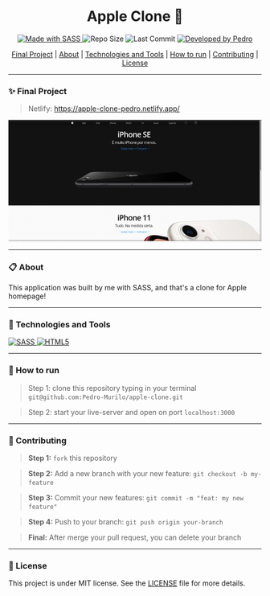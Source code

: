 <h1 align="center"><strong>Apple Clone 🍎 </strong></h1> 

<p align="center">
<a href="https://sass-lang.com/">
  <img alt="Made with SASS" src="https://img.shields.io/badge/Made_with-SASS-000?style=for-the-badge&logo=sass" />
</a>

  <img alt="Repo Size" src="https://img.shields.io/github/repo-size/pedro-murilo/apple-clone?color=000&style=for-the-badge">
  
  <img alt="Last Commit" src="https://img.shields.io/github/last-commit/pedro-murilo/apple-clone?color=000&style=for-the-badge">
  
  <a href="https://github.com/Pedro-Murilo/">
    <img alt="Developed by Pedro" src="https://img.shields.io/badge/Dev-Pedro-%3498db?color=000&style=for-the-badge">
  </a>
</p>


<div align="center">
  <a href="#-final-project">Final Project</a> |
  <a href="#-about">About</a> |
  <a href="#-technologies-and-tools">Technologies and Tools</a> |
  <a href="#-how-to-run">How to run</a> |
  <a href="#-contributing">Contributing</a> |
  <a href="#-license">License</a> 
</div>


---
### ✨ Final Project
> Netlify: https://apple-clone-pedro.netlify.app/
<p align="center">
  <img src="https://github.com/Pedro-Murilo/apple-clone/blob/main/.github/apple-clone-vid.gif" alt="Apple clone gif" />
</p>

---
### 📋 About
This application was built by me with SASS, and that's a clone for Apple homepage!


---
### 🚀 Technologies and Tools
<a href="https://sass-lang.com/">
  <img alt="SASS" src="https://img.shields.io/badge/SASS%20-hotpink.svg?&style=for-the-badge&logo=SASS&logoColor=white"/>
</a>
<a href="https://developer.mozilla.org/pt-BR/docs/Web/HTML">
  <img alt="HTML5" src="https://img.shields.io/badge/HTML5-E34F26?style=for-the-badge&logo=html5&logoColor=white" />
</a>

---
### 📲 How to run
> Step 1: clone this repository typing in your terminal `git@github.com:Pedro-Murilo/apple-clone.git`

> Step 2: start your live-server and open on port `localhost:3000`

---
### 🌱 Contributing
> <strong>Step 1:</strong> `fork` this repository

> <strong>Step 2:</strong> Add a new branch with your new feature: `git checkout -b my-feature`

> <strong>Step 3:</strong> Commit your new features: `git commit -m "feat: my new feature"`

> <strong>Step 4:</strong> Push to your branch: `git push origin your-branch`

> <strong>Final:</strong> After merge your pull request, you can delete your branch

---
### 📄 License
This project is under MIT license. See the [LICENSE](https://github.com/Pedro-Murilo/apple-clone/blob/main/LICENSE) file for more details.


